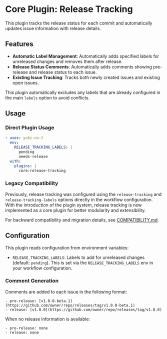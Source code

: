 # Core Plugin: Release Tracking

This plugin tracks the release status for each commit and automatically updates issue information with release details.

## Features

- **Automatic Label Management**: Automatically adds specified labels for unreleased changes and removes them after release.
- **Release Status Comments**: Automatically adds comments showing pre-release and release status to each issue.
- **Existing Issue Tracking**: Tracks both newly created issues and existing open issues.

This plugin automatically excludes any labels that are already configured in the main `labels` option to avoid conflicts.

## Usage

### Direct Plugin Usage

```yaml
- uses: yuki-no-2
  env:
    RELEASE_TRACKING_LABELS: |
      pending
      needs-release
  with:
    plugins: |
      core:release-tracking
```

### Legacy Compatibility

Previously, release tracking was configured using the `release-tracking` and `release-tracking-labels` options directly in the workflow configuration. With the introduction of the plugin system, release tracking is now implemented as a core plugin for better modularity and extensibility.

For backward compatibility and migration details, see [COMPATIBILITY.md](../../COMPATIBILITY.md#legacy-release-tracking-support).

## Configuration

This plugin reads configuration from environment variables:

- `RELEASE_TRACKING_LABELS`: Labels to add for unreleased changes (default: `pending`). This is set via the `RELEASE_TRACKING_LABELS` env in your workflow configuration.

### Comment Generation

Comments are added to each issue in the following format:

```
- pre-release: [v1.0.0-beta.1](https://github.com/owner/repo/releases/tag/v1.0.0-beta.1)
- release: [v1.0.0](https://github.com/owner/repo/releases/tag/v1.0.0)
```

When no release information is available:

```
- pre-release: none
- release: none
```
